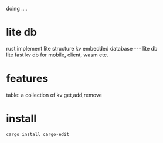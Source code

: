 doing ....

# lite db

rust implement lite structure kv embedded database --- lite db  
lite fast kv db for mobile, client, wasm etc.

# features

table: a collection of kv
get,add,remove

# install
```shell
cargo install cargo-edit
```

